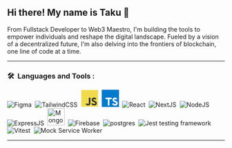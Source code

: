 ## Hi there! My name is Taku 👋

From Fullstack Developer to Web3 Maestro, I'm building the tools to empower individuals and reshape the digital landscape. Fueled by a vision of a decentralized future, I'm also delving into the frontiers of blockchain, one line of code at a time.

___

### 🛠 &nbsp;Languages and Tools :

<span>
<img src="https://cdn.freebiesupply.com/logos/large/2x/figma-1-logo-png-transparent.png" title="Figma" alt="Figma" width="30" height="40"/>&nbsp; 
<img src="https://www.svgrepo.com/show/354431/tailwindcss-icon.svg" title="TailwindCSS" alt="TailwindCSS" width="40" height="40"/>&nbsp;  
<img src="https://github.com/devicons/devicon/blob/master/icons/javascript/javascript-original.svg" title="JavaScript" alt="JavaScript" width="40" height="40"/>&nbsp;
<img src="https://raw.githubusercontent.com/github/explore/80688e429a7d4ef2fca1e82350fe8e3517d3494d/topics/typescript/typescript.png" title="Typescript"  alt="Typescript" width="40" height="40"/>&nbsp;
<!-- <img src="https://upload.wikimedia.org/wikipedia/commons/thumb/0/04/ChatGPT_logo.svg/768px-ChatGPT_logo.svg.png" title="ChatGPT" alt="ChatGPT" width="40" height="40"/>&nbsp; -->
<img src="https://upload.wikimedia.org/wikipedia/commons/thumb/a/a7/React-icon.svg/2300px-React-icon.svg.png" title="React" alt="React" width="45" height="40"/>&nbsp;
<img src="https://www.datocms-assets.com/75941/1657707878-nextjs_logo.png" title="NextJS" alt="NextJS" width="40" height="40"/>&nbsp;
<img src="https://cdn-icons-png.flaticon.com/512/5968/5968322.png" title="NodeJS" alt="NodeJS" width="40" height="40"/>&nbsp;
<img src="https://adware-technologies.s3.amazonaws.com/uploads/technology/thumbnail/20/express-js.png" title="ExpressJS" alt="ExpressJS" width="40" height="40"/>&nbsp;
<img src="https://www.svgrepo.com/show/331488/mongodb.svg" title="MongoDB" **alt="MongoDB" width="40" height="40"/>&nbsp;
<img src="https://upload.wikimedia.org/wikipedia/commons/thumb/c/cf/Firebase_icon.svg/2048px-Firebase_icon.svg.png" title="Firebase" alt="Firebase" width="40" height="40"/>&nbsp;
<img src="https://uxwing.com/wp-content/themes/uxwing/download/brands-and-social-media/postgresql-icon.png" title="postgres" alt="postgres" width="40" height="40"/>&nbsp;  
<img src="https://cdn.freebiesupply.com/logos/large/2x/jest-logo-png-transparent.png" title="Jest" alt="Jest testing framework" width="32" height="40"/>&nbsp;  
<img src="https://seeklogo.com/images/V/vitest-logo-9ADDA575A5-seeklogo.com.png" title="Vitest" alt="Vitest" width="40" height="40"/>&nbsp;  
<img src="https://i.pinimg.com/originals/97/0f/e2/970fe2d719dd25acb9cac2a649f62edf.png" title="MockServiceWorker" alt="Mock Service Worker" width="40" height="40"/>&nbsp;    
</span>

___

